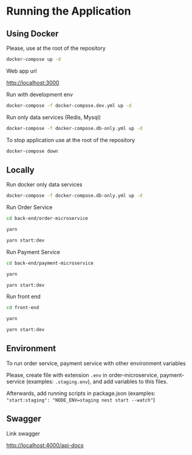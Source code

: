 # Running the Application

## Using Docker

Please, use at the root of the repository

```bash
docker-compose up -d
```

Web app url

[http://localhost:3000](http://localhost:3000)

Run with development env

```bash
docker-compose -f docker-compose.dev.yml up -d
```

Run only data services (Redis, Mysql)

```bash
docker-compose -f docker-compose.db-only.yml up -d
```

To stop application use at the root of the repository

```bash
docker-compose down
```

## Locally

Run docker only data services

```bash
docker-compose -f docker-compose.db-only.yml up -d
```

Run Order Service

```bash
cd back-end/order-microservice

yarn

yarn start:dev
```

Run Payment Service

```bash
cd back-end/payment-microservice

yarn

yarn start:dev
```

Run front end

```bash
cd front-end

yarn

yarn start:dev
```

## Environment

To run order service, payment service with other environment variables

Please, create file with extension `.env` in order-microservice, payment-service (examples: `.staging.env`), and add variables to this files.

Afterwards, add running scripts in package.json (examples: `"start:staging": "NODE_ENV=staging nest start --watch"`)

## Swagger

Link swagger

[http://localhost:4000/api-docs](http://localhost:4000/api-docs)